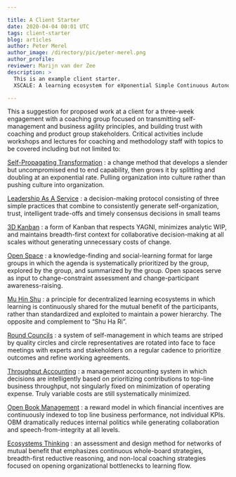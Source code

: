 ```yaml
---

title: A Client Starter
date: 2020-04-04 00:01 UTC
tags: client-starter
blog: articles
author: Peter Merel
author_image: /directory/pic/peter-merel.png
author_profile: 
reviewer: Marijn van der Zee
description: >
  This is an example client starter.
  XSCALE: A learning ecosystem for eXponential Simple Continuous Autonomous Learning Ecosystems

---
```


This a suggestion for proposed work at a client for a three-week engagement with a coaching group focused on transmitting self-management and business agility principles, and building trust with coaching and product group stakeholders. Critical activities include workshops and lectures for coaching and methodology staff with topics to be covered including but not limited to:

[Self-Propagating Transformation] : a change method that develops a slender but uncompromised end to end capability, then grows it by splitting and doubling at an exponential rate. Pulling organization into culture rather than pushing culture into organization.

[Leadership As A Service] : a decision-making protocol consisting of three simple practices that combine to consistently generate self-organization, trust, intelligent trade-offs and timely consensus decisions in small teams

[3D Kanban] : a form of Kanban that respects YAGNI, minimizes analytic WIP, and maintains breadth-first context for collaborative decision-making at all scales without generating unnecessary costs of change.

[Open Space] : a knowledge-finding and social-learning format for large groups in which the agenda is systematically prioritized by the group, explored by the group, and summarized by the group. Open spaces serve as input to change-constraint assessment and change-participant awareness-raising.

[Mu Hin Shu] : a principle for decentralized learning ecosystems in which learning is continuously shared for the mutual benefit of the participants, rather than standardized and exploited to maintain a power hierarchy. The opposite and complement to “Shu Ha Ri”.

[Round Councils] : a system of self-management in which teams are striped by quality circles and circle representatives are rotated into face to face meetings with experts and stakeholders on a regular cadence to prioritize outcomes and refine working agreements. 

[Throughput Accounting] : a management accounting system in which decisions are intelligently based on prioritizing contributions to top-line business throughput, not singularly fixed on minimization of operating expense. Truly variable costs are still systematically minimized.

[Open Book Management] : a reward model in which financial incentives are continuously indexed to top line business performance, not individual KPIs. OBM dramatically reduces internal politics while generating collaboration and speech-from-integrity at all levels.

[Ecosystems Thinking] : an assessment and design method for networks of mutual benefit that emphasizes continuous whole-board strategies, breadth-first reductive reasoning, and non-local coaching strategies focused on opening organizational bottlenecks to learning flow.

  [Self-Propagating Transformation]: https://medium.com/@xscalealliance/self-propagating-transformation-e7668c28dbd4
  [Leadership As A Service]: https://medium.com/@xscalealliance/leadership-as-a-service-6bf4ebb1199b
  [3D Kanban]: /articles/2017/09/04/3d-kanban.html
  [Open Space]: https://openspaceworld.org/wp2/
  [Mu Hin Shu]: https://medium.com/@xscalealliance/the-samurai-and-the-tea-master-7ae63d7af640
  [Round Councils]: https://medium.com/@xscalealliance/round-councils-a9f8eaaaf363
  [Throughput Accounting]: https://www.scienceofbusiness.com/throughput-accounting/
  [Open Book Management]: https://www.forbes.com/sites/fotschcase/2017/07/25/the-business-case-for-open-book-management/#ecc50c558831
  [Ecosystems Thinking]: https://medium.com/@paulastewart_63278/12-principles-of-ecosystems-thinking-653ef3b958f2

